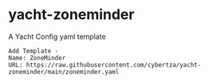 # yacht-zoneminder
A Yacht Config yaml template
````
Add Template -
Name: ZoneMinder
URL: https://raw.githubusercontent.com/cybertza/yacht-zoneminder/main/zoneminder.yaml
````





